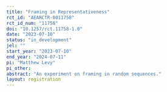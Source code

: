 ```yaml
---
title: "Framing in Representativeness"
rct_id: "AEARCTR-0011758"
rct_id_num: "11758"
doi: "10.1257/rct.11758-1.0"
date: "2023-07-10"
status: "in_development"
jel: ""
start_year: "2023-07-10"
end_year: "2024-07-11"
pi: "Matthew Levy"
pi_other:
abstract: "An experiment on framing in random sequences."
layout: registration
---
```



